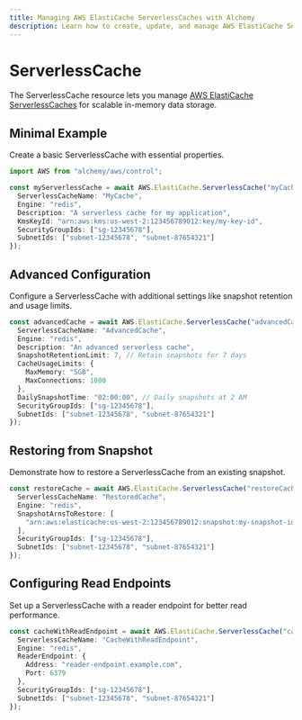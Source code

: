 ```yaml
---
title: Managing AWS ElastiCache ServerlessCaches with Alchemy
description: Learn how to create, update, and manage AWS ElastiCache ServerlessCaches using Alchemy Cloud Control.
---
```


# ServerlessCache

The ServerlessCache resource lets you manage [AWS ElastiCache ServerlessCaches](https://docs.aws.amazon.com/elasticache/latest/userguide/) for scalable in-memory data storage.

## Minimal Example

Create a basic ServerlessCache with essential properties.

```ts
import AWS from "alchemy/aws/control";

const myServerlessCache = await AWS.ElastiCache.ServerlessCache("myCache", {
  ServerlessCacheName: "MyCache",
  Engine: "redis",
  Description: "A serverless cache for my application",
  KmsKeyId: "arn:aws:kms:us-west-2:123456789012:key/my-key-id",
  SecurityGroupIds: ["sg-12345678"],
  SubnetIds: ["subnet-12345678", "subnet-87654321"]
});
```

## Advanced Configuration

Configure a ServerlessCache with additional settings like snapshot retention and usage limits.

```ts
const advancedCache = await AWS.ElastiCache.ServerlessCache("advancedCache", {
  ServerlessCacheName: "AdvancedCache",
  Engine: "redis",
  Description: "An advanced serverless cache",
  SnapshotRetentionLimit: 7, // Retain snapshots for 7 days
  CacheUsageLimits: {
    MaxMemory: "5GB",
    MaxConnections: 1000
  },
  DailySnapshotTime: "02:00:00", // Daily snapshots at 2 AM
  SecurityGroupIds: ["sg-12345678"],
  SubnetIds: ["subnet-12345678", "subnet-87654321"]
});
```

## Restoring from Snapshot

Demonstrate how to restore a ServerlessCache from an existing snapshot.

```ts
const restoreCache = await AWS.ElastiCache.ServerlessCache("restoreCache", {
  ServerlessCacheName: "RestoredCache",
  Engine: "redis",
  SnapshotArnsToRestore: [
    "arn:aws:elasticache:us-west-2:123456789012:snapshot:my-snapshot-id"
  ],
  SecurityGroupIds: ["sg-12345678"],
  SubnetIds: ["subnet-12345678", "subnet-87654321"]
});
```

## Configuring Read Endpoints

Set up a ServerlessCache with a reader endpoint for better read performance.

```ts
const cacheWithReadEndpoint = await AWS.ElastiCache.ServerlessCache("cacheWithReadEndpoint", {
  ServerlessCacheName: "CacheWithReadEndpoint",
  Engine: "redis",
  ReaderEndpoint: {
    Address: "reader-endpoint.example.com",
    Port: 6379
  },
  SecurityGroupIds: ["sg-12345678"],
  SubnetIds: ["subnet-12345678", "subnet-87654321"]
});
```